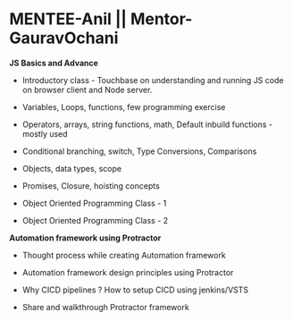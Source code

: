 # MENTEE-Anil || Mentor-GauravOchani

**JS Basics and Advance**

- Introductory class - Touchbase on understanding and running JS code on browser client and Node server.

- Variables, Loops, functions, few programming exercise

- Operators, arrays, string functions, math, Default inbuild functions - mostly used

- Conditional branching, switch, Type Conversions, Comparisons

- Objects, data types, scope

- Promises, Closure, hoisting concepts

- Object Oriented Programming Class - 1

- Object Oriented Programming Class - 2

**Automation framework using Protractor**

- Thought process while creating Automation framework

- Automation framework design principles using Protractor

- Why CICD pipelines ? How to setup CICD using jenkins/VSTS

- Share and walkthrough Protractor framework